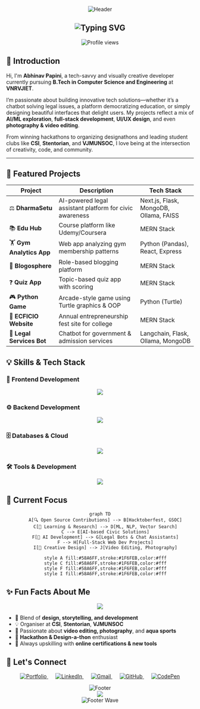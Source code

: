<!-- README.md for Abhinav Papini -->

<p align="center">
  <img src="https://capsule-render.vercel.app/api?type=waving&color=gradient&customColorList=6&height=120&section=header&text=Full-Stack%20Developer%20|%20CSE%20Student&fontSize=24&fontColor=ffffff&animation=fadeIn" alt="Header" />
</p>

<h2 align="center">
  <img src="https://readme-typing-svg.herokuapp.com?font=Fira+Code&size=22&duration=3000&pause=1000&color=58A6FF&center=true&vCenter=true&width=600&lines=👨‍💻+Full-Stack+Developer;🎨+UI%2FUX+Designer;📷+Visual+Creator;🤖+AI%2FML+Explorer;🧠+Open+Source+Contributor" alt="Typing SVG" />
</h2>

<p align="center">
  <img src="https://komarev.com/ghpvc/?username=Abhinavpapini&style=for-the-badge&label=PROFILE+VIEWS&color=0e75b6" alt="Profile views" />
</p>

## 👋 Introduction

Hi, I'm **Abhinav Papini**, a tech-savvy and visually creative developer currently pursuing **B.Tech in Computer Science and Engineering** at **VNRVJIET**.

I’m passionate about building innovative tech solutions—whether it’s a chatbot solving legal issues, a platform democratizing education, or simply designing beautiful interfaces that delight users. My projects reflect a mix of **AI/ML exploration**, **full-stack development**, **UI/UX design**, and even **photography & video editing**.

From winning hackathons to organizing designathons and leading student clubs like **CSI**, **Stentorian**, and **VJMUNSOC**, I love being at the intersection of creativity, code, and community.

---

## 🚀 Featured Projects

<div align="center">

| Project | Description | Tech Stack |
|---------|-------------|------------|
| ⚖️ **DharmaSetu** | AI-powered legal assistant platform for civic awareness | Next.js, Flask, MongoDB, Ollama, FAISS |
| 📚 **Edu Hub** | Course platform like Udemy/Coursera | MERN Stack |
| 🏋️ **Gym Analytics App** | Web app analyzing gym membership patterns | Python (Pandas), React, Express |
| 📝 **Blogosphere** | Role-based blogging platform | MERN Stack |
| ❓ **Quiz App** | Topic-based quiz app with scoring | MERN Stack |
| 🎮 **Python Game** | Arcade-style game using Turtle graphics & OOP | Python (Turtle) |
| 🚀 **ECFICIO Website** | Annual entrepreneurship fest site for college | MERN Stack |
| 🤖 **Legal Services Bot** | Chatbot for government & admission services | Langchain, Flask, Ollama, MongoDB |

</div>

## 💡 Skills & Tech Stack

### 🎨 Frontend Development
<p align="center">
  <img src="https://skillicons.dev/icons?i=react,nextjs,js,ts,html,css,tailwind,materialui&perline=8&theme=dark" />
</p>

### ⚙️ Backend Development
<p align="center">
  <img src="https://skillicons.dev/icons?i=nodejs,express,python,flask,java,cpp&perline=6&theme=dark" />
</p>

### 🗄️ Databases & Cloud
<p align="center">
  <img src="https://skillicons.dev/icons?i=mongodb,mysql,postgresql,docker,gcp,vercel,aws&perline=7&theme=dark" />
</p>

### 🛠️ Tools & Development
<p align="center">
  <img src="https://skillicons.dev/icons?i=git,github,vscode,postman&perline=4&theme=dark" />
</p>

## 🎯 Current Focus

<div align="center">

```mermaid
graph TD
    A[🔍 Open Source Contributions] --> B[Hacktoberfest, GSOC]
    C[📖 Learning & Research] --> D[ML, NLP, Vector Search]
    C --> E[AI-based Civic Solutions]
    F[🤖 AI Development] --> G[Legal Bots & Chat Assistants]
    F --> H[Full-Stack Web Dev Projects]
    I[🎨 Creative Design] --> J[Video Editing, Photography]

    style A fill:#58A6FF,stroke:#1F6FEB,color:#fff
    style C fill:#58A6FF,stroke:#1F6FEB,color:#fff
    style F fill:#58A6FF,stroke:#1F6FEB,color:#fff
    style I fill:#58A6FF,stroke:#1F6FEB,color:#fff
```
</div>

## ✨ Fun Facts About Me

<div align="center">
  <img src="https://readme-typing-svg.herokuapp.com?font=Fira+Code&size=18&duration=2000&pause=500&color=FFA657&center=true&vCenter=true&width=500&lines=🎨+UI%2FUX+and+Visual+Design+Enthusiast;🧠+Tech+Club+Member+%26+Organiser;🧩+Puzzle+Event+Designer;🧑‍💻+Always+Exploring+AI%2C+Design+%26+Code" />
</div>

- 🎨 Blend of **design, storytelling, and development**  
- 💡 Organiser at **CSI**, **Stentorian**, **VJMUNSOC**  
- 📸 Passionate about **video editing, photography**, and **aqua sports**  
- 🧠 **Hackathon & Design-a-thon** enthusiast  
- 🌱 Always upskilling with **online certifications & new tools**

## 🔗 Let's Connect

<div align="center">
  <p>
    <a href="https://google.com" target="_blank">
      <img src="https://skillicons.dev/icons?i=vercel&theme=dark" title="Portfolio" />
    </a>
    &nbsp;&nbsp;&nbsp;&nbsp;
    <a href="https://linkedin.com/in/abhinav-papini" target="_blank">
      <img src="https://skillicons.dev/icons?i=linkedin&theme=dark" title="LinkedIn" />
    </a>
    &nbsp;&nbsp;&nbsp;&nbsp;
    <a href="mailto:papiniabhinav@gmail.com" target="_blank">
      <img src="https://skillicons.dev/icons?i=gmail&theme=dark" title="Gmail" />
    </a>
    &nbsp;&nbsp;&nbsp;&nbsp;
    <a href="https://github.com/Abhinavpapini" target="_blank">
      <img src="https://skillicons.dev/icons?i=github&theme=dark" title="GitHub" />
    </a>
    &nbsp;&nbsp;&nbsp;&nbsp;
    <a href="https://codepen.io/papiniabhinav" target="_blank">
      <img src="https://skillicons.dev/icons?i=codepen&theme=dark" title="CodePen" />
    </a>
  </p>
</div>

<div align="center">
  <img src="https://capsule-render.vercel.app/api?type=rect&color=gradient&customColorList=6&height=2&section=footer" alt="Footer" />
</div>

<div align="center">
  <img src="https://readme-typing-svg.herokuapp.com?font=Fira+Code&size=16&duration=4000&pause=1000&color=58A6FF&center=true&vCenter=true&width=400&lines=⭐+Star+my+repositories!;🤝+Let's+collaborate!;💡+Open+to+opportunities!" />
</div>

<div align="center">
  <img src="https://capsule-render.vercel.app/api?type=waving&color=gradient&customColorList=6&height=60&section=footer" alt="Footer Wave" />
</div>
